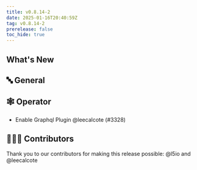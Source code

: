 ```yaml
---
title: v0.8.14-2
date: 2025-01-16T20:40:59Z
tag: v0.8.14-2
prerelease: false
toc_hide: true
---
```


## What's New
## 🔤 General
## 🕸️ Operator

- Enable Graphql Plugin @leecalcote (#3328)

## 👨🏽‍💻 Contributors

Thank you to our contributors for making this release possible:
@l5io and @leecalcote
